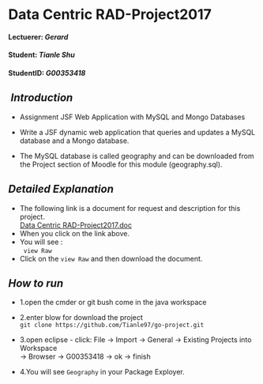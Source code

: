 # Data Centric RAD-Project2017

####  Lectuerer: *Gerard*
####  Student:   *Tianle Shu* 
####  StudentID: *G00353418*

##  *Introduction*
* Assignment JSF Web Application with MySQL and Mongo Databases

* Write a JSF dynamic web application that queries and updates a MySQL database and a Mongo database.

* The MySQL database is called geography and can be downloaded from the Project section of Moodle for this module (geography.sql).

## *Detailed Explanation*
* The following link is a document for request and description for this project.<br />
 [Data Centric RAD-Project2017.doc](https://github.com/Tianle97/Data-Centric-RAD-Project2017/blob/master/Data%20Centric%20RAD%20Project%20November%202017.docx)
* When you  click on the link above.
* You will see :<br />
`  view Raw  `
* Click on the `view Raw` and then download the document.

## *How to run*
* 1.open the cmder or git bush come in the java workspace

* 2.enter blow for download the project <br />
    `git clone https://github.com/Tianle97/go-project.git`

* 3.open eclipse - click: File -> Import -> General -> Existing Projects into Workspace <br />
                          -> Browser -> G00353418 -> ok -> finish 

* 4.You will see `Geography` in your Package Exployer.

